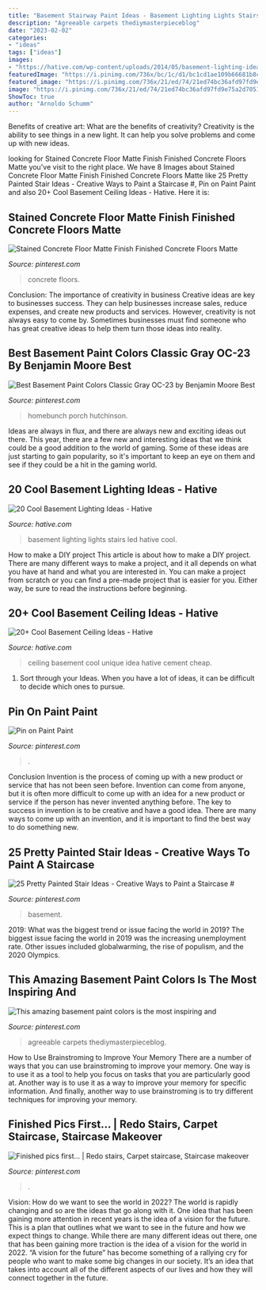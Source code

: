```yaml
---
title: "Basement Stairway Paint Ideas - Basement Lighting Lights Stairs Led Hative Cool"
description: "Agreeable carpets thediymasterpieceblog"
date: "2023-02-02"
categories:
- "ideas"
tags: ["ideas"]
images:
- "https://hative.com/wp-content/uploads/2014/05/basement-lighting-ideas/11-white-stairs-with-led-lights.jpg"
featuredImage: "https://i.pinimg.com/736x/bc/1c/d1/bc1cd1ae109b66681b8c175d38107997.jpg"
featured_image: "https://i.pinimg.com/736x/21/ed/74/21ed74bc36afd97fd9e75a2d70512752.jpg"
image: "https://i.pinimg.com/736x/21/ed/74/21ed74bc36afd97fd9e75a2d70512752.jpg"
ShowToc: true
author: "Arnoldo Schumm"
---
```



Benefits of creative art: What are the benefits of creativity?
Creativity is the ability to see things in a new light. It can help you solve problems and come up with new ideas.

	

		
looking for Stained Concrete Floor Matte Finish Finished Concrete Floors Matte you've visit to the right place. We have 8 Images about Stained Concrete Floor Matte Finish Finished Concrete Floors Matte like 25 Pretty Painted Stair Ideas - Creative Ways to Paint a Staircase #, Pin on Paint Paint and also 20+ Cool Basement Ceiling Ideas - Hative. Here it is:
		
    
## Stained Concrete Floor Matte Finish Finished Concrete Floors Matte

<img loading=lazy src="https://i.pinimg.com/736x/6c/15/99/6c15995efcf7cade86c09169be507194.jpg" onerror="this.onerror=null;this.src='https://tse2.mm.bing.net/th?id=OIP.3uozAVrcUlcDJn14ZXkDZAHaJ4&amp;pid=15.1';" alt="Stained Concrete Floor Matte Finish Finished Concrete Floors Matte">

_Source: pinterest.com_

>concrete floors. 

	

Conclusion: The importance of creativity in business
Creative ideas are key to businesses success. They can help businesses increase sales, reduce expenses, and create new products and services. However, creativity is not always easy to come by. Sometimes businesses must find someone who has great creative ideas to help them turn those ideas into reality.

    
## Best Basement Paint Colors Classic Gray OC-23 By Benjamin Moore Best

<img loading=lazy src="https://i.pinimg.com/736x/e8/95/8b/e8958b1cdfcae1d5452d274bd1389ff5.jpg" onerror="this.onerror=null;this.src='https://tse1.mm.bing.net/th?id=OIP.cz61P3DIFyYZhz7VfKQZIAHaLH&amp;pid=15.1';" alt="Best Basement Paint Colors Classic Gray OC-23 by Benjamin Moore Best">

_Source: pinterest.com_

>homebunch porch hutchinson. 

	

Ideas are always in flux, and there are always new and exciting ideas out there. This year, there are a few new and interesting ideas that we think could be a good addition to the world of gaming. Some of these ideas are just starting to gain popularity, so it's important to keep an eye on them and see if they could be a hit in the gaming world.

    
## 20 Cool Basement Lighting Ideas - Hative

<img loading=lazy src="https://hative.com/wp-content/uploads/2014/05/basement-lighting-ideas/11-white-stairs-with-led-lights.jpg" onerror="this.onerror=null;this.src='https://tse2.mm.bing.net/th?id=OIP.jrxayhIWFzstk870tf1PPQHaJ4&amp;pid=15.1';" alt="20 Cool Basement Lighting Ideas - Hative">

_Source: hative.com_

>basement lighting lights stairs led hative cool. 

	

How to make a DIY project
This article is about how to make a DIY project. There are many different ways to make a project, and it all depends on what you have at hand and what you are interested in. You can make a project from scratch or you can find a pre-made project that is easier for you. Either way, be sure to read the instructions before beginning.

    
## 20+ Cool Basement Ceiling Ideas - Hative

<img loading=lazy src="https://hative.com/wp-content/uploads/2014/05/basement-ceiling-ideas/6-unique-basement-ceiling-idea.jpg" onerror="this.onerror=null;this.src='https://tse2.mm.bing.net/th?id=OIP.gIleI6Rb6nX4KL4VOvRkWgHaJ4&amp;pid=15.1';" alt="20+ Cool Basement Ceiling Ideas - Hative">

_Source: hative.com_

>ceiling basement cool unique idea hative cement cheap. 

	

1. Sort through your Ideas. When you have a lot of ideas, it can be difficult to decide which ones to pursue.

    
## Pin On Paint Paint

<img loading=lazy src="https://i.pinimg.com/736x/21/ed/74/21ed74bc36afd97fd9e75a2d70512752.jpg" onerror="this.onerror=null;this.src='https://tse3.mm.bing.net/th?id=OIP.LocO6nJjKwLBAmXjvZHEpQAAAA&amp;pid=15.1';" alt="Pin on Paint Paint">

_Source: pinterest.com_

>. 

	

Conclusion
Invention is the process of coming up with a new product or service that has not been seen before. Invention can come from anyone, but it is often more difficult to come up with an idea for a new product or service if the person has never invented anything before. The key to success in invention is to be creative and have a good idea. There are many ways to come up with an invention, and it is important to find the best way to do something new.

    
## 25 Pretty Painted Stair Ideas - Creative Ways To Paint A Staircase #

<img loading=lazy src="https://i.pinimg.com/736x/8b/af/c7/8bafc703833fe9a1d1e7619e3f379aab.jpg" onerror="this.onerror=null;this.src='https://tse1.mm.bing.net/th?id=OIP.hnALKiZjkmsRDTU_haa5CwHaLH&amp;pid=15.1';" alt="25 Pretty Painted Stair Ideas - Creative Ways to Paint a Staircase #">

_Source: pinterest.com_

>basement. 

	

2019: What was the biggest trend or issue facing the world in 2019?
The biggest issue facing the world in 2019 was the increasing unemployment rate. Other issues included globalwarming, the rise of populism, and the 2020 Olympics.

    
## This Amazing Basement Paint Colors Is The Most Inspiring And

<img loading=lazy src="https://i.pinimg.com/736x/d3/ef/6b/d3ef6b849902c3fc25b7b6e1fbb64d81.jpg" onerror="this.onerror=null;this.src='https://tse3.mm.bing.net/th?id=OIP.HnI9n8fhOYbFU6cAzjiChQAAAA&amp;pid=15.1';" alt="This amazing basement paint colors is the most inspiring and">

_Source: pinterest.com_

>agreeable carpets thediymasterpieceblog. 

	

How to Use Brainstroming to Improve Your Memory
There are a number of ways that you can use brainstroming to improve your memory. One way is to use it as a tool to help you focus on tasks that you are particularly good at. Another way is to use it as a way to improve your memory for specific information. And finally, another way to use brainstroming is to try different techniques for improving your memory.

    
## Finished Pics First... | Redo Stairs, Carpet Staircase, Staircase Makeover

<img loading=lazy src="https://i.pinimg.com/736x/bc/1c/d1/bc1cd1ae109b66681b8c175d38107997.jpg" onerror="this.onerror=null;this.src='https://tse3.mm.bing.net/th?id=OIP.OXTOgfLLIgmuWPyTDJPyVQHaJ3&amp;pid=15.1';" alt="Finished pics first... | Redo stairs, Carpet staircase, Staircase makeover">

_Source: pinterest.com_

>. 

	

Vision: How do we want to see the world in 2022?
The world is rapidly changing and so are the ideas that go along with it. One idea that has been gaining more attention in recent years is the idea of a vision for the future. This is a plan that outlines what we want to see in the future and how we expect things to change. While there are many different ideas out there, one that has been gaining more traction is the idea of a vision for the world in 2022. 
“A vision for the future” has become something of a rallying cry for people who want to make some big changes in our society. It’s an idea that takes into account all of the different aspects of our lives and how they will connect together in the future.

